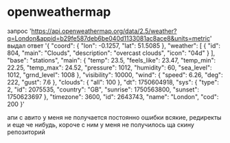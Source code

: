 # openweathermap


запрос 
'https://api.openweathermap.org/data/2.5/weather?q=London&appid=b29fe587deb6be040d1133081ac8ace8&units=metric'
выдал ответ
'{
  "coord": {
    "lon": -0.1257,
    "lat": 51.5085
  },
  "weather": [
    {
      "id": 804,
      "main": "Clouds",
      "description": "overcast clouds",
      "icon": "04d"
    }
  ],
  "base": "stations",
  "main": {
    "temp": 23.5,
    "feels_like": 23.47,
    "temp_min": 22.25,
    "temp_max": 24.52,
    "pressure": 1012,
    "humidity": 60,
    "sea_level": 1012,
    "grnd_level": 1008
  },
  "visibility": 10000,
  "wind": {
    "speed": 6.26,
    "deg": 222,
    "gust": 7.6
  },
  "clouds": {
    "all": 100
  },
  "dt": 1750604918,
  "sys": {
    "type": 2,
    "id": 2075535,
    "country": "GB",
    "sunrise": 1750563800,
    "sunset": 1750623697
  },
  "timezone": 3600,
  "id": 2643743,
  "name": "London",
  "cod": 200
}'


апи с авито у меня не получается постоянно ошибки всякие, редиректы и еще че нибудь, короче с ним у меня не получилось ща скину репозиторий
